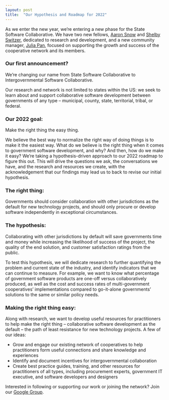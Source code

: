 ```yaml
---
layout: post
title:  "Our Hypothesis and Roadmap for 2022"
---
```


As we enter the new year, we’re entering a new phase for the State Software Collaborative. We have two new fellows, [Aaron Snow](https://beeckcenter.georgetown.edu/person/aaron-snow/) and [Shelby Switzer](https://beeckcenter.georgetown.edu/person/shelby-switzer/), dedicated to research and development, and a new community manager, [Julia Pan](https://beeckcenter.georgetown.edu/person/julia-pan/), focused on supporting the growth and success of the cooperative network and its members. 

### Our first announcement? 
We’re changing our name from State Software Collaborative to Intergovernmental Software Collaborative. 

Our research and network is not limited to states within the US: we seek to learn about and support collaborative software development between governments of any type – municipal, county, state, territorial, tribal, or federal. 

### Our 2022 goal: 
Make the right thing the easy thing.

We believe the best way to normalize the right way of doing things is to make it the easiest way. What do we believe is the right thing when it comes to government software development, and why? And then, how do we make it easy? We’re taking a hypothesis-driven approach to our 2022 roadmap to figure this out. This will drive the questions we ask, the conversations we have, and the research and resources we create, with the acknowledgement that our findings may lead us to back to revise our initial hypothesis.

### The right thing: 
Governments should consider collaboration with other jurisdictions as the default for new technology projects, and should only procure or develop software independently in exceptional circumstances.

### The hypothesis:
Collaborating with other jurisdictions by default will save governments time and money while increasing the likelihood of success of the project, the quality of the end solution, and customer satisfaction ratings from the public.

To test this hypothesis, we will dedicate research to further quantifying the problem and current state of the industry, and identify indicators that we can continue to measure. For example, we want to know what percentage of government software products are one-off versus collaboratively produced, as well as the cost and success rates of multi-government cooperatives’ implementations compared to go-it-alone governments’ solutions to the same or similar policy needs.

### Making the right thing easy:
Along with research, we want to develop useful resources for practitioners to help make the right thing – collaborative software development as the default – the path of least resistance for new technology projects. A few of our ideas:
* Grow and engage our existing network of cooperatives to help practitioners form useful connections and share knowledge and experiences
* Identify and document incentives for intergovernmental collaboration
* Create best practice guides, training, and other resources for practitioners of all types, including procurement experts, government IT executive, and software developers and designers

Interested in following or supporting our work or joining the network? Join our [Google Group](https://groups.google.com/a/georgetown.edu/g/software-coops). 
